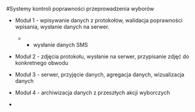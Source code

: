 #Systemy kontroli poprawności przeprowadzenia wyborów

* Moduł 1 - wpisywanie danych z protokołów, walidacja poprawności wpisania, wysłanie danych na serwer.
    *  - wysłanie danych SMS

* Moduł 2 - zdjęcia protokołu, wysłanie na serwer, przypisanie zdjęć do konkretnego obwodu

* Moduł 3 - serwer, przyjęcie danych, agregacja danych, wizualizacja danych

* Moduł 4 - archiwizacja danych z przeszłych akcji wyborczych

*   


